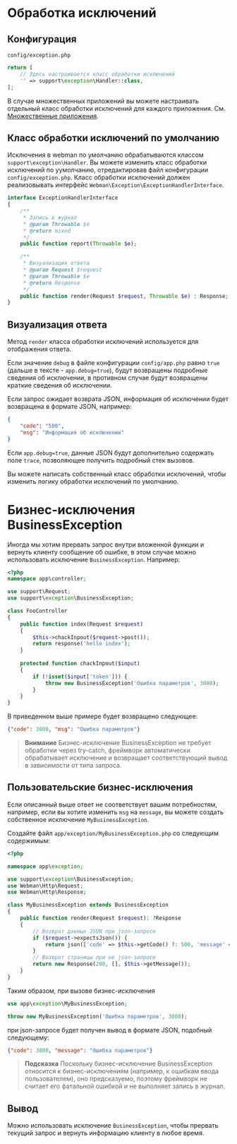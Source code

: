 # Обработка исключений

## Конфигурация
`config/exception.php`
```php
return [
    // Здесь настраивается класс обработки исключений
    '' => support\exception\Handler::class,
];
```
В случае множественных приложений вы можете настраивать отдельный класс обработки исключений для каждого приложения. См. [Множественные приложения](multiapp.md).

## Класс обработки исключений по умолчанию
Исключения в webman по умолчанию обрабатываются классом `support\exception\Handler`. Вы можете изменить класс обработки исключений по уумолчанию, отредактировав файл конфигурации `config/exception.php`. Класс обработки исключений должен реализовывать интерфейс `Webman\Exception\ExceptionHandlerInterface`.
```php
interface ExceptionHandlerInterface
{
    /**
     * Запись в журнал
     * @param Throwable $e
     * @return mixed
     */
    public function report(Throwable $e);

    /**
     * Визуализация ответа
     * @param Request $request
     * @param Throwable $e
     * @return Response
     */
    public function render(Request $request, Throwable $e) : Response;
}
```

## Визуализация ответа
Метод `render` класса обработки исключений используется для отображения ответа.

Если значение `debug` в файле конфигурации `config/app.php` равно `true` (дальше в тексте - `app.debug=true`), будут возвращены подробные сведения об исключении, в противном случае будут возвращены краткие сведения об исключении.

Если запрос ожидает возврата JSON, информация об исключении будет возвращена в формате JSON, например:
```json
{
    "code": "500",
    "msg": "Информация об исключении"
}
```
Если `app.debug=true`, данные JSON будут дополнительно содержать поле `trace`, позволяющее получить подробный стек вызовов.

Вы можете написать собственный класс обработки исключений, чтобы изменить логику обработки исключений по умолчанию.

# Бизнес-исключения BusinessException
Иногда мы хотим прервать запрос внутри вложенной функции и вернуть клиенту сообщение об ошибке, в этом случае можно использовать исключение `BusinessException`.
Например:

```php
<?php
namespace app\controller;

use support\Request;
use support\exception\BusinessException;

class FooController
{
    public function index(Request $request)
    {
        $this->chackInpout($request->post());
        return response('hello index');
    }
    
    protected function chackInpout($input)
    {
        if (!isset($input['token'])) {
            throw new BusinessException('Ошибка параметров', 3000);
        }
    }
}
```

В приведенном выше примере будет возвращено следующее:
```json
{"code": 3000, "msg": "Ошибка параметров"}
```

> **Внимание**
> Бизнес-исключение BusinessException не требует обработки через try-catch, фреймворк автоматически обрабатывает исключение и возвращает соответствующий вывод в зависимости от типа запроса.

## Пользовательские бизнес-исключения
Если описанный выше ответ не соответствует вашим потребностям, например, если вы хотите изменить `msg` на `message`, вы можете создать собственное исключение `MyBusinessException`.

Создайте файл `app/exception/MyBusinessException.php` со следующим содержимым:
```php
<?php

namespace app\exception;

use support\exception\BusinessException;
use Webman\Http\Request;
use Webman\Http\Response;

class MyBusinessException extends BusinessException
{
    public function render(Request $request): ?Response
    {
        // Возврат данных JSON при json-запросе
        if ($request->expectsJson()) {
            return json(['code' => $this->getCode() ?: 500, 'message' => $this->getMessage()]);
        }
        // Возврат страницы при не json-запросе
        return new Response(200, [], $this->getMessage());
    }
}
```

Таким образом, при вызове бизнес-исключения
```php
use app\exception\MyBusinessException;

throw new MyBusinessException('Ошибка параметров', 3000);
```
при json-запросе будет получен вывод в формате JSON, подобный следующему:
```json
{"code": 3000, "message": "Ошибка параметров"}
```

> **Подсказка**
> Поскольку бизнес-исключение BusinessException относится к бизнес-исключениям (например, к ошибкам ввода пользователем), оно предсказуемо, поэтому фреймворк не считает его фатальной ошибкой и не выполняет запись в журнал.

## Вывод
Можно использовать исключение `BusinessException`, чтобы прервать текущий запрос и вернуть информацию клиенту в любое время.
